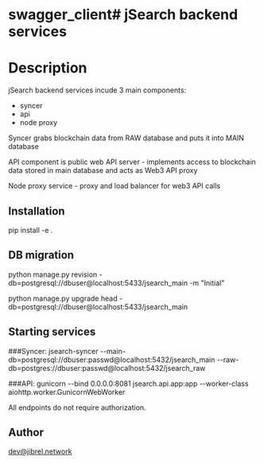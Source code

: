 # swagger_client# jSearch backend services

# Description

jSearch backend services incude 3 main components: 

- syncer
- api
- node proxy

Syncer grabs blockchain data from RAW database and puts it into MAIN database

API component is public web API server - implements access to blockchain data stored in main database and acts as Web3 API proxy

Node proxy service - proxy and load balancer for web3 API calls

## Installation
pip install -e .

## DB migration
python manage.py revision -db=postgresql://dbuser@localhost:5433/jsearch_main -m "Initial"

python manage.py upgrade head -db=postgresql://dbuser@localhost:5433/jsearch_main


## Starting services

###Syncer:
jsearch-syncer --main-db=postgresql://dbuser:passwd@localhost:5432/jsearch_main --raw-db=postgres://dbuser:passwd@localhost:5432/jsearch_raw

###API:
gunicorn  --bind 0.0.0.0:8081 jsearch.api.app:app --worker-class aiohttp.worker.GunicornWebWorker

 All endpoints do not require authorization.

## Author

dev@jibrel.network


